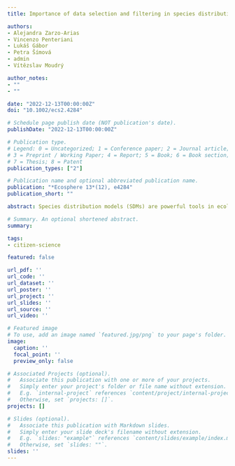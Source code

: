 ```yaml
---
title: Importance of data selection and filtering in species distribution models - A case study on the Cantabrian brown bear

authors:
- Alejandra Zarzo-Arias
- Vincenzo Penteriani
- Lukáš Gábor
- Petra Šímová
- admin
- Vítězslav Moudrý

author_notes:
- ""
- ""

date: "2022-12-13T00:00:00Z"
doi: "10.1002/ecs2.4284"

# Schedule page publish date (NOT publication's date).
publishDate: "2022-12-13T00:00:00Z"

# Publication type.
# Legend: 0 = Uncategorized; 1 = Conference paper; 2 = Journal article;
# 3 = Preprint / Working Paper; 4 = Report; 5 = Book; 6 = Book section;
# 7 = Thesis; 8 = Patent
publication_types: ["2"]

# Publication name and optional abbreviated publication name.
publication: "*Ecosphere 13*(12), e4284"
publication_short: ""

abstract: Species distribution models (SDMs) are powerful tools in ecology and conservation. Choosing the right environmental drivers and filtering species' occurrences taking their biases into account are key factors to consider before modeling. In this case study, we address five common problems arising during the selection of input data for presence-only SDMs on an example of a generalist species, the endangered Cantabrian brown bear. First, we focus on the selection of environmental variables that may drive its distribution, testing if climatic variables should be considered at a 1-km analysis grain. Second, we investigate how filtering the species' data in view of (1) their collection procedures, (2) different time frames, (3) dispersal areas, and (4) subpopulations affects the performance and outputs of the models at three different spatial analysis grains (500 m, 1 km, and 5 km). Our results show that models with different input data yielded only minor differences in performance and behaved properly in terms of model validation, although coarsening the analysis grain deteriorated model performance. Still, the contribution of individual variables and the habitat suitability predictions differed among models. We show that a combination of limited data availability and poor selection of environmental variables can lead to inaccurate predictions. Specifically for the brown bear, we conclude that climatic variables should not be considered for exploring habitat suitability and that the best input data for modeling habitat suitability in the study area originate from (1) observations and traces from the (2) most recent period (2006–2019) in which the population is expanding, (3) not considering cells of dispersing bear occurrences and (4) modeling subpopulations independently (as they show distinct habitat preferences). In conclusion, SDMs can serve as a useful tool for generalist species including all available data; still, expert evaluation from the perspective of data suitability for the purpose of modeling and possible biases is recommended. This is especially important when the results are intended for management and conservation purposes at the local level, and for species that respond to the environment at coarse analysis grains.

# Summary. An optional shortened abstract.
summary:

tags:
- citizen-science

featured: false

url_pdf: ''
url_code: ''
url_dataset: ''
url_poster: ''
url_project: ''
url_slides: ''
url_source: ''
url_video: ''

# Featured image
# To use, add an image named `featured.jpg/png` to your page's folder.
image:
  caption: ''
  focal_point: ''
  preview_only: false

# Associated Projects (optional).
#   Associate this publication with one or more of your projects.
#   Simply enter your project's folder or file name without extension.
#   E.g. `internal-project` references `content/project/internal-project/index.md`.
#   Otherwise, set `projects: []`.
projects: []

# Slides (optional).
#   Associate this publication with Markdown slides.
#   Simply enter your slide deck's filename without extension.
#   E.g. `slides: "example"` references `content/slides/example/index.md`.
#   Otherwise, set `slides: ""`.
slides: ''
---
```

